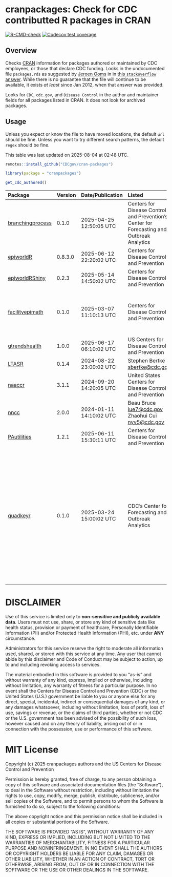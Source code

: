 
<!-- README.md is generated from README.Rmd. Please edit that file -->

# cranpackages: Check for CDC contributted R packages in CRAN

<!-- badges: start -->

[![R-CMD-check](https://github.com/CDCgov/cran-packages/actions/workflows/R-CMD-check.yaml/badge.svg)](https://github.com/CDCgov/cran-packages/actions/workflows/R-CMD-check.yaml)
[![Codecov test
coverage](https://codecov.io/gh/CDCgov/cran-packages/graph/badge.svg)](https://app.codecov.io/gh/CDCgov/cran-packages)
<!-- badges: end -->

## Overview

Checks [CRAN](https://cran.r-project.org/) information for packages
authored or maintained by CDC employees, or those that declare CDC
funding. Looks in the undocumented file `packages.rds` as suggested by
[Jeroen Ooms](https://github.com/jeroen) in in [this `stackoverflow`
answer](https://stackoverflow.com/a/8830439). While there is no
guarantee that the file will continue to be available, it exists *at
least* since Jan 2012, when that answer was provided.

Looks for `CDC`, `cdc.gov`, and `Disease Control` in the author and
maintainer fields for all packages listed in CRAN. It does not look for
archived packages.

## Usage

Unless you expect or know the file to have moved locations, the default
`url` should be fine. Unless you want to try different search patterns,
the default `regex` should be fine.

This table was last updated on 2025-08-04 at 02:48 UTC.

``` r
remotes::install_github("CDCgov/cran-packages")

library(package = "cranpackages")

get_cdc_authored()
```

| Package                                                                 | Version | Date/Publication        | Listed                                                                                     | Role | Comment                                                                                                                                                                                                                                                                                                                                 |
|:------------------------------------------------------------------------|:--------|:------------------------|:-------------------------------------------------------------------------------------------|:-----|:----------------------------------------------------------------------------------------------------------------------------------------------------------------------------------------------------------------------------------------------------------------------------------------------------------------------------------------|
| [branchingprocess](https://CRAN.R-project.org/package=branchingprocess) | 0.1.0   | 2025-04-25 12:50:05 UTC | Centers for Disease Control and Prevention’s Center for Forecasting and Outbreak Analytics | fnd  | Cooperative agreement CDC-RFA-FT-23-0069                                                                                                                                                                                                                                                                                                |
| [epiworldR](https://CRAN.R-project.org/package=epiworldR)               | 0.8.3.0 | 2025-06-12 22:20:02 UTC | Centers for Disease Control and Prevention                                                 | fnd  | Award number 1U01CK000585; 75D30121F00003                                                                                                                                                                                                                                                                                               |
| [epiworldRShiny](https://CRAN.R-project.org/package=epiworldRShiny)     | 0.2.3   | 2025-05-14 14:50:02 UTC | Centers for Disease Control and Prevention                                                 | fnd  | Award number 1U01CK000585; 75D30121F00003                                                                                                                                                                                                                                                                                               |
| [facilityepimath](https://CRAN.R-project.org/package=facilityepimath)   | 0.1.0   | 2025-03-07 11:10:13 UTC | Centers for Disease Control and Prevention                                                 | fnd  | Modeling Infectious Diseases in Healthcare Network award number U01CK000585                                                                                                                                                                                                                                                             |
| [gtrendshealth](https://CRAN.R-project.org/package=gtrendshealth)       | 1.0.0   | 2025-06-17 06:10:02 UTC | US Centers for Disease Control and Prevention                                              | cph  |                                                                                                                                                                                                                                                                                                                                         |
| [LTASR](https://CRAN.R-project.org/package=LTASR)                       | 0.1.4   | 2024-08-22 23:00:02 UTC | Stephen Bertke <sbertke@cdc.gov>                                                           |      |                                                                                                                                                                                                                                                                                                                                         |
| [naaccr](https://CRAN.R-project.org/package=naaccr)                     | 3.1.1   | 2024-09-20 14:20:05 UTC | United States Centers for Disease Control and Prevention                                   | cph  |                                                                                                                                                                                                                                                                                                                                         |
| [nncc](https://CRAN.R-project.org/package=nncc)                         | 2.0.0   | 2024-01-11 14:10:02 UTC | Beau Bruce <lue7@cdc.gov> Zhaohui Cui <nyv5@cdc.gov>                                       | aut  |                                                                                                                                                                                                                                                                                                                                         |
| [PAutilities](https://CRAN.R-project.org/package=PAutilities)           | 1.2.1   | 2025-06-11 15:30:11 UTC | Centers for Disease Control and Prevention                                                 | ctb  |                                                                                                                                                                                                                                                                                                                                         |
| [quadkeyr](https://CRAN.R-project.org/package=quadkeyr)                 | 0.1.0   | 2025-03-24 15:00:02 UTC | CDC’s Center for Forecasting and Outbreak Analytics                                        | fnd  | This project was made possible by cooperative agreement CDC-RFA-FT-23-0069 (grant \# NU38FT000009-01-00) from the CDC’s Center for Forecasting and Outbreak Analytics. Its contents are solely the responsibility of the authors and do not necessarily represent the official views of the Centers for Disease Control and Prevention. |

# DISCLAIMER

Use of this service is limited only to **non-sensitive and publicly
available data**. Users must not use, share, or store any kind of
sensitive data like health status, provision or payment of healthcare,
Personally Identifiable Information (PII) and/or Protected Health
Information (PHI), etc. under **ANY** circumstance.

Administrators for this service reserve the right to moderate all
information used, shared, or stored with this service at any time. Any
user that cannot abide by this disclaimer and Code of Conduct may be
subject to action, up to and including revoking access to services.

The material embodied in this software is provided to you “as-is” and
without warranty of any kind, express, implied or otherwise, including
without limitation, any warranty of fitness for a particular purpose. In
no event shall the Centers for Disease Control and Prevention (CDC) or
the United States (U.S.) government be liable to you or anyone else for
any direct, special, incidental, indirect or consequential damages of
any kind, or any damages whatsoever, including without limitation, loss
of profit, loss of use, savings or revenue, or the claims of third
parties, whether or not CDC or the U.S. government has been advised of
the possibility of such loss, however caused and on any theory of
liability, arising out of or in connection with the possession, use or
performance of this software.

# MIT License

Copyright (c) 2025 cranpackages authors and the US Centers for Disease
Control and Prevention

Permission is hereby granted, free of charge, to any person obtaining a
copy of this software and associated documentation files (the
“Software”), to deal in the Software without restriction, including
without limitation the rights to use, copy, modify, merge, publish,
distribute, sublicense, and/or sell copies of the Software, and to
permit persons to whom the Software is furnished to do so, subject to
the following conditions:

The above copyright notice and this permission notice shall be included
in all copies or substantial portions of the Software.

THE SOFTWARE IS PROVIDED “AS IS”, WITHOUT WARRANTY OF ANY KIND, EXPRESS
OR IMPLIED, INCLUDING BUT NOT LIMITED TO THE WARRANTIES OF
MERCHANTABILITY, FITNESS FOR A PARTICULAR PURPOSE AND NONINFRINGEMENT.
IN NO EVENT SHALL THE AUTHORS OR COPYRIGHT HOLDERS BE LIABLE FOR ANY
CLAIM, DAMAGES OR OTHER LIABILITY, WHETHER IN AN ACTION OF CONTRACT,
TORT OR OTHERWISE, ARISING FROM, OUT OF OR IN CONNECTION WITH THE
SOFTWARE OR THE USE OR OTHER DEALINGS IN THE SOFTWARE.
